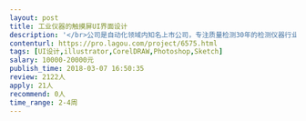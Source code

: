 ```yaml
---                
layout: post       
title: 工业仪器的触摸屏UI界面设计           
description: '</br>公司是自动化领域内知名上市公司，专注质量检测30年的检测仪器行业标杆企业，产品畅销国内外，客户广泛分布于国家重点工程、航空航天、汽车、钢铁、科研院所等领域。</br></br>现需要工业UI设计高手兼职，对现有产品的控制部分进行优化升级。</br></br>期望：</br>1、在北京地区，有工业仪器UI设计相关经历， 有时间和能力在2个月内外协公司完成UI项目开发的个人和团队都可以；</br>2、能根据企业的产品需求，对产品的整体美术风格、交互设计、界面结构、操作流程等做出设计。</br></br>服务说明：（流程及报价）</br>1.        与意向方，面谈确认项目需求，评估项目周期和报价。</br>2.        确认合作方，项目周期，报价。</br>3.        签订开发合同。</br>4.        开展项目（与我们项目人员1~2人共同完成项目）。</br>5.        提交成果</br>'     
contenturl: https://pro.lagou.com/project/6575.html      
tags: [UI设计,illustrator,CorelDRAW,Photoshop,Sketch]            
salary: 10000-20000元          
publish_time: 2018-03-07 16:50:35         
review: 2122人                   
apply: 21人                   
recommend: 0人                   
time_range: 2-4周              
---                 
```

